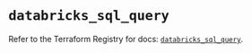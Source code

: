 # `databricks_sql_query`

Refer to the Terraform Registry for docs: [`databricks_sql_query`](https://registry.terraform.io/providers/databricks/databricks/1.70.0/docs/resources/sql_query).
